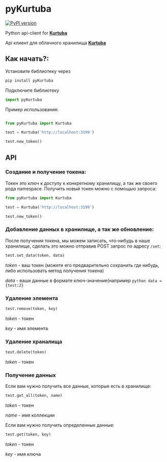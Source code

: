# pyKurtuba
[![PyPI version](https://badge.fury.io/py/pyKurtuba.svg)](https://pypi.python.org/pypi/pyKurtuba)

Python api-client for [**Kurtuba**](https://github.com/hazratgs/kurtuba-storage)

Api клиент для облачного хранилища [**Kurtuba**](https://github.com/hazratgs/kurtuba-storage)

## Как начать?:
Установите библиотеку через 
```python
pip install pyKurtuba
```
Подключите библиотеку

```python
import pyKurtuba
```

Пример использования:
```python

from pyKurtuba import Kurtuba

test = Kurtuba('http://localhost:3199')

test.new_token()
```

## API

### Создание и получение токена:

Токен это ключ к доступу к конкретному хранилищу, а так же своего рода namespace.
Получить новый токен можно с помощью запроса:
    
```python
from pyKurtuba import Kurtuba

test = Kurtuba('http://localhost:3199')

test.new_token()
```

### Добавление данных в хранилище, а так же обновление:
После получения токена, мы можем записать, что-нибудь в наше хранилище, сделать это можно отправив POST запрос по адресу `/set`:

```python
test.set_data(token, data)
```
*token* - ваш токен (можете его предварительно сохранить где нибудь, либо использовать метод получения токена)

*data* - ваши данные в формате ключ-значение(например ```python data = {test:2}```

### Удаление элемента

```python
test.remove(token, key)
```

*token* - токен

*key* - имя элемента

### Удаление храналища

```python
test.delete(token)
```

*token* - токен

### Получение данных

Если вам нужно получить все данные, которые есть в хранилище:

```python
test.get_all(token, name)
```
*token* - токен

*name* - имя коллекции

Если вам нужно получить определенные данные:

```python
test.get(token, key)
```
*token* - токен

*key* - имя ключа


